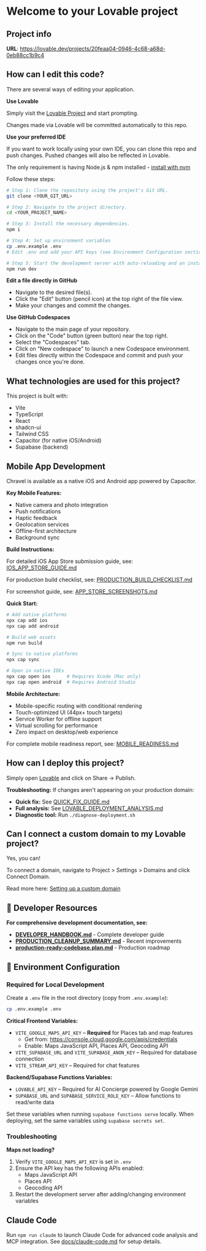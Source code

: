 # Welcome to your Lovable project

## Project info

**URL**: https://lovable.dev/projects/20feaa04-0946-4c68-a68d-0eb88cc1b9c4

## How can I edit this code?

There are several ways of editing your application.

**Use Lovable**

Simply visit the [Lovable Project](https://lovable.dev/projects/20feaa04-0946-4c68-a68d-0eb88cc1b9c4) and start prompting.

Changes made via Lovable will be committed automatically to this repo.

**Use your preferred IDE**

If you want to work locally using your own IDE, you can clone this repo and push changes. Pushed changes will also be reflected in Lovable.

The only requirement is having Node.js & npm installed - [install with nvm](https://github.com/nvm-sh/nvm#installing-and-updating)

Follow these steps:

```sh
# Step 1: Clone the repository using the project's Git URL.
git clone <YOUR_GIT_URL>

# Step 2: Navigate to the project directory.
cd <YOUR_PROJECT_NAME>

# Step 3: Install the necessary dependencies.
npm i

# Step 4: Set up environment variables
cp .env.example .env
# Edit .env and add your API keys (see Environment Configuration section below)

# Step 5: Start the development server with auto-reloading and an instant preview.
npm run dev
```

**Edit a file directly in GitHub**

- Navigate to the desired file(s).
- Click the "Edit" button (pencil icon) at the top right of the file view.
- Make your changes and commit the changes.

**Use GitHub Codespaces**

- Navigate to the main page of your repository.
- Click on the "Code" button (green button) near the top right.
- Select the "Codespaces" tab.
- Click on "New codespace" to launch a new Codespace environment.
- Edit files directly within the Codespace and commit and push your changes once you're done.

## What technologies are used for this project?

This project is built with:

- Vite
- TypeScript
- React
- shadcn-ui
- Tailwind CSS
- Capacitor (for native iOS/Android)
- Supabase (backend)

## Mobile App Development

Chravel is available as a native iOS and Android app powered by Capacitor.

**Key Mobile Features:**
- Native camera and photo integration
- Push notifications
- Haptic feedback
- Geolocation services
- Offline-first architecture
- Background sync

**Build Instructions:**

For detailed iOS App Store submission guide, see: [IOS_APP_STORE_GUIDE.md](IOS_APP_STORE_GUIDE.md)

For production build checklist, see: [PRODUCTION_BUILD_CHECKLIST.md](PRODUCTION_BUILD_CHECKLIST.md)

For screenshot guide, see: [APP_STORE_SCREENSHOTS.md](APP_STORE_SCREENSHOTS.md)

**Quick Start:**
```bash
# Add native platforms
npx cap add ios
npx cap add android

# Build web assets
npm run build

# Sync to native platforms
npx cap sync

# Open in native IDEs
npx cap open ios      # Requires Xcode (Mac only)
npx cap open android  # Requires Android Studio
```

**Mobile Architecture:**
- Mobile-specific routing with conditional rendering
- Touch-optimized UI (44px+ touch targets)
- Service Worker for offline support
- Virtual scrolling for performance
- Zero impact on desktop/web experience

For complete mobile readiness report, see: [MOBILE_READINESS.md](MOBILE_READINESS.md)

## How can I deploy this project?

Simply open [Lovable](https://lovable.dev/projects/20feaa04-0946-4c68-a68d-0eb88cc1b9c4) and click on Share -> Publish.

**Troubleshooting:** If changes aren't appearing on your production domain:
- **Quick fix:** See [QUICK_FIX_GUIDE.md](QUICK_FIX_GUIDE.md)
- **Full analysis:** See [LOVABLE_DEPLOYMENT_ANALYSIS.md](LOVABLE_DEPLOYMENT_ANALYSIS.md)
- **Diagnostic tool:** Run `./diagnose-deployment.sh`

## Can I connect a custom domain to my Lovable project?

Yes, you can!

To connect a domain, navigate to Project > Settings > Domains and click Connect Domain.

Read more here: [Setting up a custom domain](https://docs.lovable.dev/tips-tricks/custom-domain#step-by-step-guide)

## 🚀 **Developer Resources**

**For comprehensive development documentation, see:**
- **[DEVELOPER_HANDBOOK.md](DEVELOPER_HANDBOOK.md)** - Complete developer guide
- **[PRODUCTION_CLEANUP_SUMMARY.md](PRODUCTION_CLEANUP_SUMMARY.md)** - Recent improvements
- **[production-ready-codebase.plan.md](production-ready-codebase.plan.md)** - Production roadmap

## 🔧 **Environment Configuration**

### Required for Local Development

Create a `.env` file in the root directory (copy from `.env.example`):

```bash
cp .env.example .env
```

**Critical Frontend Variables:**
- `VITE_GOOGLE_MAPS_API_KEY` – **Required** for Places tab and map features
  - Get from: https://console.cloud.google.com/apis/credentials
  - Enable: Maps JavaScript API, Places API, Geocoding API
- `VITE_SUPABASE_URL` and `VITE_SUPABASE_ANON_KEY` – Required for database connection
- `VITE_STREAM_API_KEY` – Required for chat features

**Backend/Supabase Functions Variables:**
- `LOVABLE_API_KEY` – Required for AI Concierge powered by Google Gemini
- `SUPABASE_URL` and `SUPABASE_SERVICE_ROLE_KEY` – Allow functions to read/write data

Set these variables when running `supabase functions serve` locally.
When deploying, set the same variables using `supabase secrets set`.

### Troubleshooting

**Maps not loading?**
1. Verify `VITE_GOOGLE_MAPS_API_KEY` is set in `.env`
2. Ensure the API key has the following APIs enabled:
   - Maps JavaScript API
   - Places API
   - Geocoding API
3. Restart the development server after adding/changing environment variables

## Claude Code

Run `npm run claude` to launch Claude Code for advanced code analysis and MCP integration. See [docs/claude-code.md](docs/claude-code.md) for setup details.